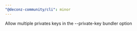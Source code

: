 ```yaml
---
"@deconz-community/cli": minor
---
```


Allow multiple privates keys in the --private-key bundler option

